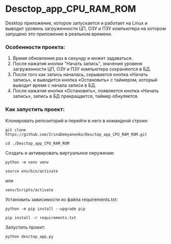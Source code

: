 # Desctop_app_CPU_RAM_ROM
Desktop приложение, которое запускается и работает на Linux и выводит уровень загруженности ЦП, ОЗУ и ПЗУ компьютера на котором запущено это приложение в реальном времени. 

### Особенности проекта:
1. Время обновления раз в секунду и может задаваться.
2. После нажатия кнопки "Начать запись", значения уровеня загруженности ЦП, ОЗУ и ПЗУ компьютера сохраняются в БД.
3. После того как запись началась, скрывается кнопка «Начать запись», и выводится кнопка «Остановить» с таймером, который выводит время с начала записи в БД.
4. После нажатия кнопки «Остановить», появляется кнопка «Начать запись», запись в БД прекращается, таймер обнуляется.

### Как запустить проект:

Клонировать репозиторий и перейти в него в командной строке:

```
git clone https://github.com/IrinaDemyanenko/Desctop_app_CPU_RAM_ROM.git
```

```
cd ./Desctop_app_CPU_RAM_ROM
```

Cоздать и активировать виртуальное окружение:

```
python -m venv venv
```

```
source env/bin/activate
```
или
```
venv/Scripts/activate
```

Установить зависимости из файла requirements.txt:

```
python -m pip install --upgrade pip
```

```
pip install -r requirements.txt
```


Запустить проект:

```
python desctop_app.py
```

